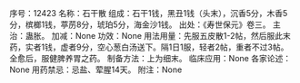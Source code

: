 序号：12423
名称：石干散
组成：石干1钱，黑丑1钱（头末），沉香5分，木香5分，槟榔1钱，葶苈8分，琥珀5分，海金沙1钱。
出处：《寿世保元》卷三。
主治：蛊胀。
加减：None
功效：None
用法用量：先服五皮散1-2帖，然后服此末药，实者1钱，虚者9分，空心葱白汤送下。隔1日1服，轻者2帖，重者不过3帖。全愈后，服健脾养胃之药。
制备方法：上为细末。
临床应用：None
各家论述：None
用药禁忌：忌盐、荤腥14天。
附注：None
